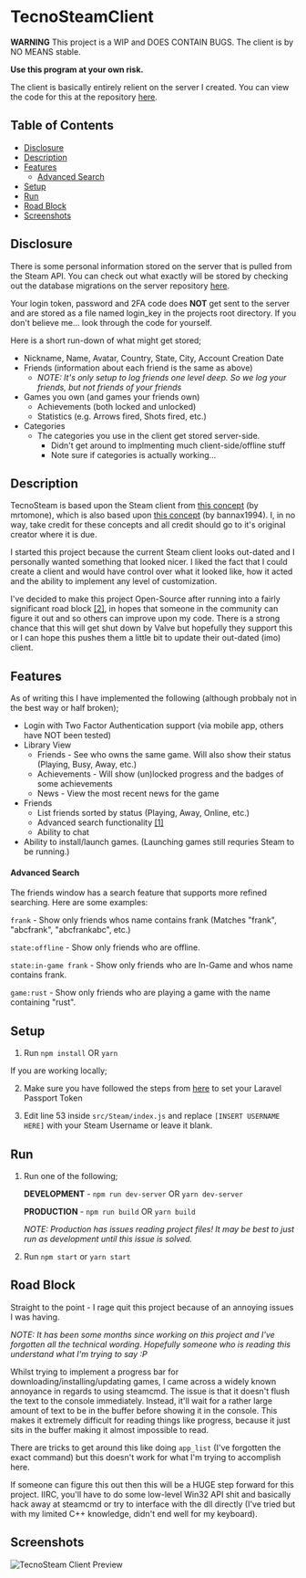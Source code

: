 # TecnoSteamClient

**WARNING** This project is a WIP and DOES CONTAIN BUGS. The client is by NO MEANS stable.

**Use this program at your own risk.**

The client is basically entirely relient on the server I created. You can view the code for this at the repository [here](https://github.com/73cn0109y/TecnoSteam).

## Table of Contents
* [Disclosure](#disclosure)
* [Description](#description)
* [Features](#features)
    * [Advanced Search](#advanced-search)
* [Setup](#setup)
* [Run](#run)
* [Road Block](#road-block)
* [Screenshots](#screenshots)

## Disclosure
There is some personal information stored on the server that is pulled from the Steam API. You can check out what exactly will be stored by checking out the database migrations on the server repository [here](https://github.com/73cn0109y/TecnoSteam/tree/master/database/migrations).

Your login token, password and 2FA code does **NOT** get sent to the server and are stored as a file named login_key in the projects root directory. If you don't believe me... look through the code for yourself.

Here is a short run-down of what might get stored;
- Nickname, Name, Avatar, Country, State, City, Account Creation Date
- Friends (information about each friend is the same as above)
    - *NOTE: It's only setup to log friends one level deep. So we log your friends, but not friends of your friends*
- Games you own (and games your friends own)
    - Achievements (both locked and unlocked)
    - Statistics (e.g. Arrows fired, Shots fired, etc.)
- Categories
    - The categories you use in the client get stored server-side.
        - Didn't get around to implmenting much client-side/offline stuff
        - Note sure if categories is actually working...

## Description
TecnoSteam is based upon the Steam client from [this concept](https://mrtomone.deviantart.com/art/Origami-OS-2-4-2-Concept-Update-556728058) (by mrtomone), which is also based upon [this concept](https://bannax1994.deviantart.com/art/Steam-on-Windows-10-Concept-548144691) (by bannax1994). I, in no way, take credit for these concepts and all credit should go to it's original creator where it is due.

I started this project because the current Steam client looks out-dated and I personally wanted something that looked nicer. I liked the fact that I could create a client and would have control over what it looked like, how it acted and the ability to implement any level of customization.

I've decided to make this project Open-Source after running into a fairly significant road block [\[2\]](#road-block), in hopes that someone in the community can figure it out and so others can improve upon my code. There is a strong chance that this will get shut down by Valve but hopefully they support this or I can hope this pushes them a little bit to update their out-dated (imo) client.


## Features
As of writing this I have implemented the following (although probbaly not in the best way or half broken);

- Login with Two Factor Authentication support (via mobile app, others have NOT been tested)
- Library View
    - Friends - See who owns the same game. Will also show their status (Playing, Busy, Away, etc.)
    - Achievements - Will show (un)locked progress and the badges of some achievements
    - News - View the most recent news for the game
- Friends
    - List friends sorted by status (Playing, Away, Online, etc.)
    - Advanced search functionality [\[1\]](#advanced-search)
    - Ability to chat
- Ability to install/launch games. (Launching games still requries Steam to be running.)

#### Advanced Search
The friends window has a search feature that supports more refined searching.
Here are some examples:

`frank` - Show only friends whos name contains frank (Matches "frank", "abcfrank", "abcfrankabc", etc.)

`state:offline` - Show only friends who are offline.

`state:in-game frank` - Show only friends who are In-Game and whos name contains frank.

`game:rust` - Show only friends who are playing a game with the name containing "rust".

## Setup
1. Run `npm install` OR `yarn`

If you are working locally;

2. Make sure you have followed the steps from [here](https://github.com/73cn0109y/TecnoSteam) to set your Laravel Passport Token

3. Edit line 53 inside `src/Steam/index.js` and replace `[INSERT USERNAME HERE]` with your Steam Username or leave it blank.

## Run
1. Run one of the following;

    **DEVELOPMENT** - `npm run dev-server` OR `yarn dev-server`

    **PRODUCTION** - `npm run build` OR `yarn build`

    *NOTE: Production has issues reading project files! It may be best to just run as development until this issue is solved.*

2. Run `npm start` or `yarn start`

## Road Block
Straight to the point - I rage quit this project because of an annoying issues I was having.

*NOTE: It has been some months since working on this project and I've forgotten all the technical wording. Hopefully someone who is reading this understand what I'm trying to say :P*

Whilst trying to implement a progress bar for downloading/installing/updating games, I came across a widely known annoyance in regards to using steamcmd. The issue is that it doesn't flush the text to the console immediately. Instead, it'll wait for a rather large amount of text to be in the buffer before showing it in the console. This makes it extremely difficult for reading things like progress, because it just sits in the buffer making it almost impossible to read.

There are tricks to get around this like doing `app_list` (I've forgotten the exact command) but this doesn't work for what I'm trying to accomplish here.

If someone can figure this out then this will be a HUGE step forward for this project. IIRC, you'll have to do some low-level Win32 API shit and basically hack away at steamcmd or try to interface with the dll directly (I've tried but with my limited C++ knowledge, didn't end well for my keyboard).

## Screenshots
![TecnoSteam Client Preview](https://user-images.githubusercontent.com/10562383/34917032-1175fe3e-f995-11e7-828d-743257eed0ea.png)

